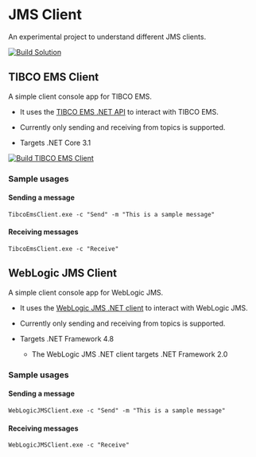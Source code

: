 # JMS Client

An experimental project to understand different JMS clients.

[![Build Solution](https://github.com/JCallico/JMS-Client/actions/workflows/build_solution.yml/badge.svg)](https://github.com/JCallico/JMS-Client/actions/workflows/build_solution.yml)

## TIBCO EMS Client

A simple client console app for TIBCO EMS.

* It uses the [TIBCO EMS .NET API](https://docs.tibco.com/pub/ems/8.6.0/doc/html/api/dotnetdoc/html/namespace_t_i_b_c_o_1_1_e_m_s.html) to interact with TIBCO EMS.

* Currently only sending and receiving from topics is supported.

* Targets .NET Core 3.1

[![Build TIBCO EMS Client](https://github.com/JCallico/JMS-Client/actions/workflows/build_tibco_ems_client.yml/badge.svg)](https://github.com/JCallico/JMS-Client/actions/workflows/build_tibco_ems_client.yml)

### Sample usages

#### Sending a message

```
TibcoEmsClient.exe -c "Send" -m "This is a sample message"
```

#### Receiving messages

```
TibcoEmsClient.exe -c "Receive"
```

## WebLogic JMS Client

A simple client console app for WebLogic JMS.

* It uses the [WebLogic JMS .NET client](https://docs.oracle.com/cd/E24329_01/web.1211/e24386/toc.htm) to interact with WebLogic JMS.

* Currently only sending and receiving from topics is supported.

* Targets .NET Framework 4.8
	* The WebLogic JMS .NET client targets .NET Framework 2.0

### Sample usages

#### Sending a message

```
WebLogicJMSClient.exe -c "Send" -m "This is a sample message"
```

#### Receiving messages

```
WebLogicJMSClient.exe -c "Receive"
```

